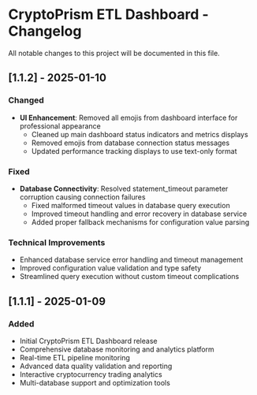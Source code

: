 # CryptoPrism ETL Dashboard - Changelog

All notable changes to this project will be documented in this file.

## [1.1.2] - 2025-01-10

### Changed
- **UI Enhancement**: Removed all emojis from dashboard interface for professional appearance
  - Cleaned up main dashboard status indicators and metrics displays
  - Removed emojis from database connection status messages
  - Updated performance tracking displays to use text-only format

### Fixed
- **Database Connectivity**: Resolved statement_timeout parameter corruption causing connection failures
  - Fixed malformed timeout values in database query execution
  - Improved timeout handling and error recovery in database service
  - Added proper fallback mechanisms for configuration value parsing

### Technical Improvements
- Enhanced database service error handling and timeout management
- Improved configuration value validation and type safety
- Streamlined query execution without custom timeout complications

## [1.1.1] - 2025-01-09

### Added
- Initial CryptoPrism ETL Dashboard release
- Comprehensive database monitoring and analytics platform
- Real-time ETL pipeline monitoring
- Advanced data quality validation and reporting
- Interactive cryptocurrency trading analytics
- Multi-database support and optimization tools